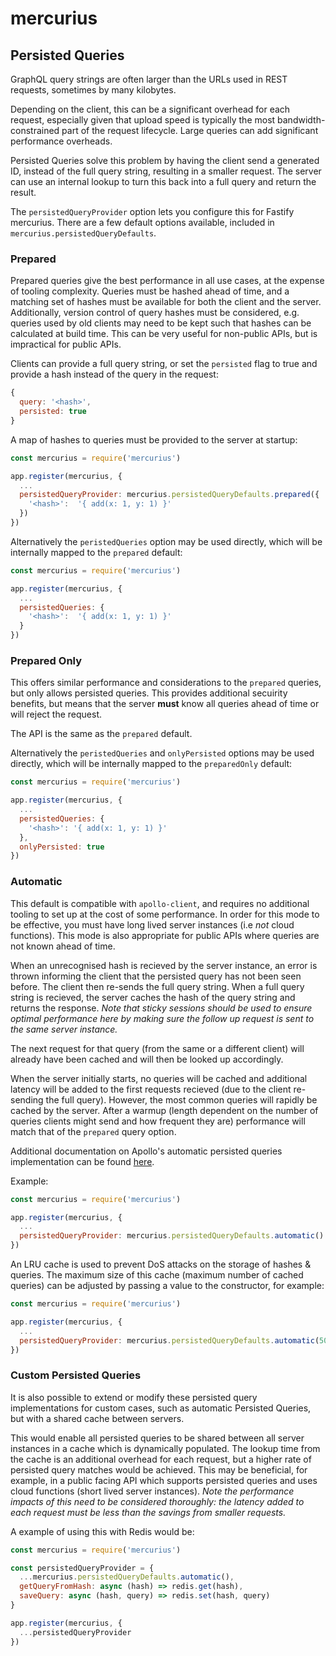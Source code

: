 # mercurius

## Persisted Queries

GraphQL query strings are often larger than the URLs used in REST requests, sometimes by many kilobytes.

Depending on the client, this can be a significant overhead for each request, especially given that upload speed is typically the most bandwidth-constrained part of the request lifecycle. Large queries can add significant performance overheads.

Persisted Queries solve this problem by having the client send a generated ID, instead of the full query string, resulting in a smaller request. The server can use an internal lookup to turn this back into a full query and return the result.

The `persistedQueryProvider` option lets you configure this for Fastify mercurius. There are a few default options available, included in `mercurius.persistedQueryDefaults`.

### Prepared

Prepared queries give the best performance in all use cases, at the expense of tooling complexity. Queries must be hashed ahead of time, and a matching set of hashes must be available for both the client and the server. Additionally, version control of query hashes must be considered, e.g. queries used by old clients may need to be kept such that hashes can be calculated at build time. This can be very useful for non-public APIs, but is impractical for public APIs.

Clients can provide a full query string, or set the `persisted` flag to true and provide a hash instead of the query in the request:

```js
{
  query: '<hash>',
  persisted: true
}
```

A map of hashes to queries must be provided to the server at startup:

```js
const mercurius = require('mercurius')

app.register(mercurius, {
  ...
  persistedQueryProvider: mercurius.persistedQueryDefaults.prepared({
    '<hash>':  '{ add(x: 1, y: 1) }'
  })
})
```

Alternatively the `peristedQueries` option may be used directly, which will be internally mapped to the `prepared` default:

```js
const mercurius = require('mercurius')

app.register(mercurius, {
  ...
  persistedQueries: {
    '<hash>':  '{ add(x: 1, y: 1) }'
  }
})
```

### Prepared Only

This offers similar performance and considerations to the `prepared` queries, but only allows persisted queries. This provides additional secuirity benefits, but means that the server **must** know all queries ahead of time or will reject the request.

The API is the same as the `prepared` default.

Alternatively the `peristedQueries` and `onlyPersisted` options may be used directly, which will be internally mapped to the `preparedOnly` default:

```js
const mercurius = require('mercurius')

app.register(mercurius, {
  ...
  persistedQueries: {
    '<hash>': '{ add(x: 1, y: 1) }'
  },
  onlyPersisted: true
})
```

### Automatic

This default is compatible with `apollo-client`, and requires no additional tooling to set up at the cost of some performance. In order for this mode to be effective, you must have long lived server instances (i.e _not_ cloud functions). This mode is also appropriate for public APIs where queries are not known ahead of time.

When an unrecognised hash is recieved by the server instance, an error is thrown informing the client that the persisted query has not been seen before. The client then re-sends the full query string. When a full query string is recieved, the server caches the hash of the query string and returns the response. _Note that sticky sessions should be used to ensure optimal performance here by making sure the follow up request is sent to the same server instance._

The next request for that query (from the same or a different client) will already have been cached and will then be looked up accordingly.

When the server initially starts, no queries will be cached and additional latency will be added to the first requests recieved (due to the client re-sending the full query). However, the most common queries will rapidly be cached by the server. After a warmup (length dependent on the number of queries clients might send and how frequent they are) performance will match that of the `prepared` query option.

Additional documentation on Apollo's automatic persisted queries implementation can be found [here](https://www.apollographql.com/docs/apollo-server/performance/apq/).

Example:

```js
const mercurius = require('mercurius')

app.register(mercurius, {
  ...
  persistedQueryProvider: mercurius.persistedQueryDefaults.automatic()
})
```

An LRU cache is used to prevent DoS attacks on the storage of hashes & queries. The maximum size of this cache (maximum number of cached queries) can be adjusted by passing a value to the constructor, for example:

```js
const mercurius = require('mercurius')

app.register(mercurius, {
  ...
  persistedQueryProvider: mercurius.persistedQueryDefaults.automatic(5000)
})
```

### Custom Persisted Queries

It is also possible to extend or modify these persisted query implementations for custom cases, such as automatic Persisted Queries, but with a shared cache between servers.

This would enable all persisted queries to be shared between all server instances in a cache which is dynamically populated. The lookup time from the cache is an additional overhead for each request, but a higher rate of persisted query matches would be achieved. This may be beneficial, for example, in a public facing API which supports persisted queries and uses cloud functions (short lived server instances). _Note the performance impacts of this need to be considered thoroughly: the latency added to each request must be less than the savings from smaller requests._

A example of using this with Redis would be:

```js
const mercurius = require('mercurius')

const persistedQueryProvider = {
  ...mercurius.persistedQueryDefaults.automatic(),
  getQueryFromHash: async (hash) => redis.get(hash),
  saveQuery: async (hash, query) => redis.set(hash, query)
}

app.register(mercurius, {
  ...persistedQueryProvider
})
```
